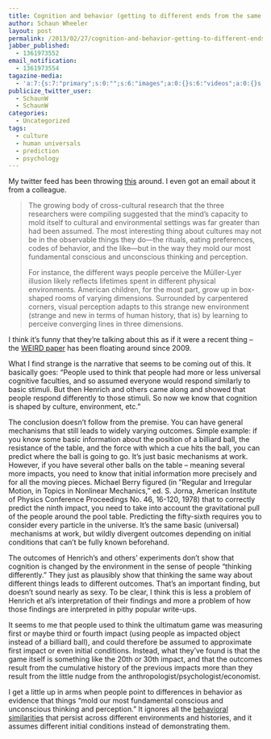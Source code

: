 ```yaml
---
title: Cognition and behavior (getting to different ends from the same beginning)
author: Schaun Wheeler
layout: post
permalink: /2013/02/27/cognition-and-behavior-getting-to-different-ends-from-the-same-beginning/
jabber_published:
  - 1361973552
email_notification:
  - 1361973554
tagazine-media:
  - 'a:7:{s:7:"primary";s:0:"";s:6:"images";a:0:{}s:6:"videos";a:0:{}s:11:"image_count";i:0;s:6:"author";s:8:"20450928";s:7:"blog_id";s:8:"32115977";s:9:"mod_stamp";s:19:"2013-02-27 13:59:20";}'
publicize_twitter_user:
  - SchaunW
  - SchaunW
categories:
  - Uncategorized
tags:
  - culture
  - human universals
  - prediction
  - psychology
---
```

My twitter feed has been throwing [this][1] around. I even got an email about it from a colleague.

> The growing body of cross-cultural research that the three researchers were compiling suggested that the mind’s capacity to mold itself to cultural and environmental settings was far greater than had been assumed. The most interesting thing about cultures may not be in the observable things they do—the rituals, eating preferences, codes of behavior, and the like—but in the way they mold our most fundamental conscious and unconscious thinking and perception.
> 
> For instance, the different ways people perceive the Müller-Lyer illusion likely reflects lifetimes spent in different physical environments. American children, for the most part, grow up in box-shaped rooms of varying dimensions. Surrounded by carpentered corners, visual perception adapts to this strange new environment (strange and new in terms of human history, that is) by learning to perceive converging lines in three dimensions.

I think it&#8217;s funny that they&#8217;re talking about this as if it were a recent thing &#8211; the [WEIRD paper][2] has been floating around since 2009.<!--more-->

What I find strange is the narrative that seems to be coming out of this. It basically goes: &#8220;People used to think that people had more or less universal cognitive faculties, and so assumed everyone would respond similarly to basic stimuli. But then Henrich and others came along and showed that people respond differently to those stimuli. So now we know that cognition is shaped by culture, environment, etc.&#8221;

The conclusion doesn&#8217;t follow from the premise. You can have general mechanisms that still leads to widely varying outcomes. Simple example: if you know some basic information about the position of a billiard ball, the resistance of the table, and the force with which a cue hits the ball, you can predict where the ball is going to go. It&#8217;s just basic mechanisms at work. However, if you have several other balls on the table &#8211; meaning several more impacts, you need to know that initial information more precisely and for all the moving pieces. Michael Berry figured (in &#8221;Regular and Irregular Motion, in Topics in Nonlinear Mechanics,&#8221; ed. S. Jorna, American Institute of Physics Conference Proceedings No. 46, 16-120, 1978) that to correctly predict the ninth impact, you need to take into account the gravitational pull of the people around the pool table. Predicting the fifty-sixth requires you to consider every particle in the universe. It&#8217;s the same basic (universal)  mechanisms at work, but wildly divergent outcomes depending on initial conditions that can&#8217;t be fully known beforehand.

The outcomes of Henrich&#8217;s and others&#8217; experiments don&#8217;t show that cognition is changed by the environment in the sense of people &#8220;thinking differently.&#8221; They just as plausibly show that thinking the same way about different things leads to different outcomes. That&#8217;s an important finding, but doesn&#8217;t sound nearly as sexy. To be clear, I think this is less a problem of Henrich et al&#8217;s interpretation of their findings and more a problem of how those findings are interpreted in pithy popular write-ups.

It seems to me that people used to think the ultimatum game was measuring first or maybe third or fourth impact (using people as impacted object instead of a billiard ball), and could therefore be assumed to approximate first impact or even initial conditions. Instead, what they&#8217;ve found is that the game itself is something like the 20th or 30th impact, and that the outcomes result from the cumulative history of the previous impacts more than they result from the little nudge from the anthropologist/psychologist/economist.

I get a little up in arms when people point to differences in behavior as evidence that things &#8220;mold our most fundamental conscious and unconscious thinking and perception.&#8221; It ignores all the [behavioral similarities][3] that persist across different environments and histories, and it assumes different initial conditions instead of demonstrating them.

 [1]: http://www.psmag.com/magazines/pacific-standard-cover-story/joe-henrich-weird-ultimatum-game-shaking-up-psychology-economics-53135/
 [2]: http://www2.psych.ubc.ca/~henrich/pdfs/Weird_People_BBS_final02.pdf
 [3]: http://en.wikipedia.org/wiki/Human_Universals